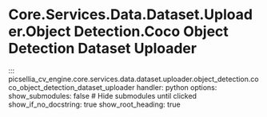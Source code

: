 # Core.Services.Data.Dataset.Uploader.Object Detection.Coco Object Detection Dataset Uploader

::: picsellia_cv_engine.core.services.data.dataset.uploader.object_detection.coco_object_detection_dataset_uploader
    handler: python
    options:
        show_submodules: false  # Hide submodules until clicked
        show_if_no_docstring: true
        show_root_heading: true

